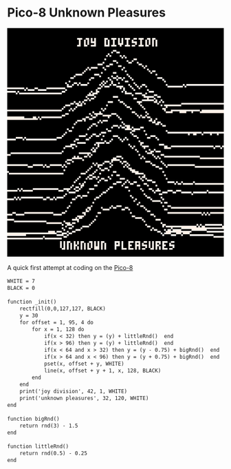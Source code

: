 # Pico-8 Unknown Pleasures

![Pico-8 Unknown Pleasures Image](screenshot1.png)

A quick first attempt at coding on the [Pico-8](https://www.lexaloffle.com/pico-8.php)

```
WHITE = 7
BLACK = 0

function _init()
	rectfill(0,0,127,127, BLACK)
	y = 30
	for offset = 1, 95, 4 do
		for x = 1, 128 do
			if(x < 32) then y = (y) + littleRnd()  end
		    if(x > 96) then y = (y) + littleRnd()  end
			if(x < 64 and x > 32) then y = (y - 0.75) + bigRnd()  end
			if(x > 64 and x < 96) then y = (y + 0.75) + bigRnd()  end
			pset(x, offset + y, WHITE)
			line(x, offset + y + 1, x, 128, BLACK)
		end
	end
	print('joy division', 42, 1, WHITE)
	print('unknown pleasures', 32, 120, WHITE)
end

function bigRnd()
	return rnd(3) - 1.5
end

function littleRnd()
	return rnd(0.5) - 0.25
end

```
